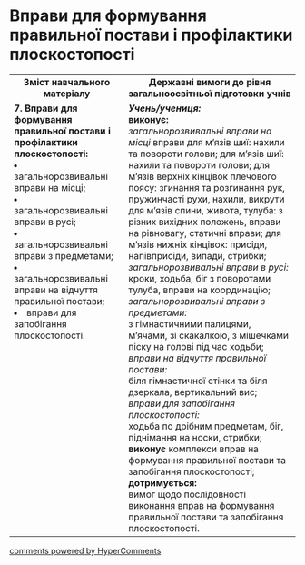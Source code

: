 <div id="hypercomments_widget" class="js-hypercomments-widget invisible"></div>

# Вправи для формування правильної постави і профілактики плоскостопості

<table>
  <tr>
    <td width="40%" align="center"><b>Зміст навчального матеріалу</b></td>
    <td width="60%" align="center"><b>Державні вимоги до рівня загальноосвітньої підготовки учнів</b></td>
  </tr>
  <tr>
<td width="40%" style="vertical-align:top !important;">
<b>7.	Вправи для формування правильної постави і профілактики плоскостопості:</b><br>
<li>загальнорозвивальні вправи на місці;</li>
<li>загальнорозвивальні вправи в русі;</li>
<li>загальнорозвивальні вправи з предметами;</li>
<li>загальнорозвивальні вправи на відчуття правильної постави;</li>
<li>вправи для запобігання   плоскостопості.</li>
</td> 
<td width="60%" style="vertical-align:top !important;">
<i><b>Учень/учениця:</b></i><br>
<b>виконує:</b><br>
<i>загальнорозвивальні вправи на місці</i> вправи для м’язів шиї: нахили та повороти голови; для м’язів шиї: нахили та повороти голови; для м’язів верхніх кінцівок плечового поясу: згинання та розгинання рук, пружинчасті рухи, нахили, викрути для м’язів спини, живота, тулуба: з різних вихідних положень, вправи на рівновагу, статичні вправи; для м’язів нижніх кінцівок: присіди, напівприсіди, випади, стрибки;<br>
<i>загальнорозвивальні вправи в русі:</i> кроки, ходьба, біг з поворотами тулуба, вправи на координацію;<br>
<i>загальнорозвивальні вправи з предметами:</i><br>
з гімнастичними палицями, м’ячами, зі скакалкою, з мішечками піску на голові під час ходьби;<br>
<i>вправи на відчуття правильної постави:</i><br>
біля гімнастичної  стінки та біля дзеркала, вертикальний вис;<br>
<i>вправи для запобігання   плоскостопості:</i><br>
ходьба по дрібним предметам, біг, піднімання на носки, стрибки;<br>
<b>виконує</b> комплекси вправ на формування правильної постави та запобігання плоскостопості;<br>
<b>дотримується:</b><br>
вимог щодо послідовності виконання вправ на формування правильної постави та запобігання плоскостопості.	</td>
  </tr>
</table>

<div class="js-hypercomments-container">
<a href="http://hypercomments.com" class="hc-link" title="comments widget">comments powered by HyperComments</a>
</div>